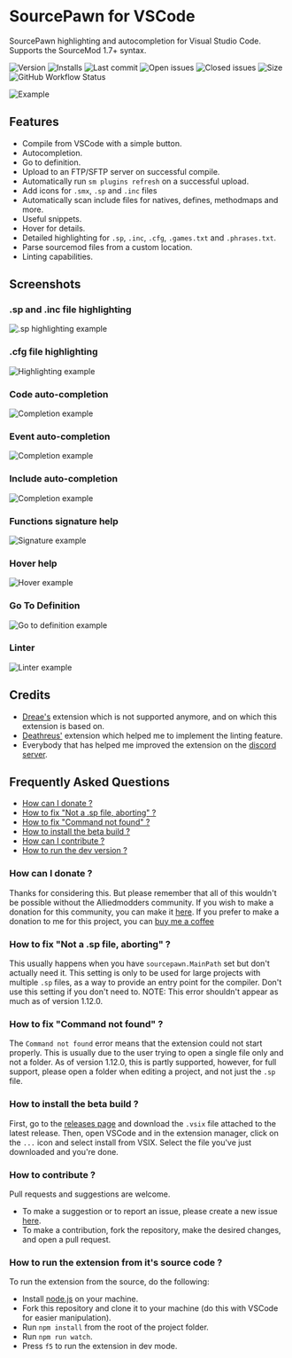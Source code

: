# SourcePawn for VSCode

SourcePawn highlighting and autocompletion for Visual Studio Code. Supports the SourceMod 1.7+ syntax.

![Version](https://vsmarketplacebadge.apphb.com/version/Sarrus.sourcepawn-vscode.svg) ![Installs](https://vsmarketplacebadge.apphb.com/installs-short/Sarrus.sourcepawn-vscode.svg) ![Last commit](https://img.shields.io/github/last-commit/Sarrus1/sourcepawn-vscode) ![Open issues](https://img.shields.io/github/issues/Sarrus1/sourcepawn-vscode) ![Closed issues](https://img.shields.io/github/issues-closed/Sarrus1/sourcepawn-vscode) ![Size](https://img.shields.io/github/repo-size/Sarrus1/sourcepawn-vscode) ![GitHub Workflow Status](https://img.shields.io/github/workflow/status/Sarrus1/sourcepawn-vscode/Package%20Extension)

![Example](https://raw.githubusercontent.com/Sarrus1/sourcepawn-vscode/master/images/example.gif)

## Features

- Compile from VSCode with a simple button.
- Autocompletion.
- Go to definition.
- Upload to an FTP/SFTP server on successful compile.
- Automatically run `sm plugins refresh` on a successful upload.
- Add icons for `.smx`, `.sp` and `.inc` files
- Automatically scan include files for natives, defines, methodmaps and more.
- Useful snippets.
- Hover for details.
- Detailed highlighting for `.sp`, `.inc`, `.cfg`, `.games.txt` and `.phrases.txt`.
- Parse sourcemod files from a custom location.
- Linting capabilities.

## Screenshots

### .sp and .inc file highlighting

![.sp highlighting example](https://raw.githubusercontent.com/Sarrus1/sourcepawn-vscode/dev/images/highlighting-example-1.png)

### .cfg file highlighting

![Highlighting example](https://raw.githubusercontent.com/Sarrus1/sourcepawn-vscode/dev/images/highlighting-example-2.png)

### Code auto-completion

![Completion example](https://raw.githubusercontent.com/Sarrus1/sourcepawn-vscode/dev/images/completion-example-1.png)

### Event auto-completion

![Completion example](https://raw.githubusercontent.com/Sarrus1/sourcepawn-vscode/dev/images/completion-example-2.png)

### Include auto-completion

![Completion example](https://raw.githubusercontent.com/Sarrus1/sourcepawn-vscode/dev/images/completion-example-3.png)

### Functions signature help

![Signature example](https://raw.githubusercontent.com/Sarrus1/sourcepawn-vscode/dev/images/signature-example-1.png)

### Hover help

![Hover example](https://raw.githubusercontent.com/Sarrus1/sourcepawn-vscode/dev/images/hover-example-1.png)

### Go To Definition

![Go to definition example](https://raw.githubusercontent.com/Sarrus1/sourcepawn-vscode/dev/images/go-to-definition-example-1.png)

### Linter

![Linter example](https://raw.githubusercontent.com/Sarrus1/sourcepawn-vscode/dev/images/linter-example-1.png)

## Credits

- [Dreae's](https://github.com/Dreae/sourcepawn-vscode) extension which is not supported anymore, and on which this extension is based on.
- [Deathreus'](https://github.com/Deathreus/SPLinter) extension which helped me to implement the linting feature.
- Everybody that has helped me improved the extension on the [discord server](https://discord.tensor.fr).

## Frequently Asked Questions

- [How can I donate ?](#how-can-i-donate-)
- [How to fix "Not a .sp file, aborting" ?](#how-to-fix-not-a-sp-file-aborting-")
- [How to fix "Command not found" ?](#how-to-fix-command-not-found-)
- [How to install the beta build ?](#how-to-install-the-beta-build-)
- [How can I contribute ?](#how-to-contribute-)
- [How to run the dev version ?](#how-to-run-)

### How can I donate ?

Thanks for considering this. But please remember that all of this wouldn't be possible without the Alliedmodders community. If you wish to make a donation for this community, you can make it [here](https://sourcemod.net/donate.php).
If you prefer to make a donation to me for this project, you can [buy me a coffee](https://www.buymeacoffee.com/sarrus)

### How to fix "Not a .sp file, aborting" ?

This usually happens when you have `sourcepawn.MainPath` set but don't actually need it. This setting is only to be used for large projects with multiple `.sp` files, as a way to provide an entry point for the compiler.
Don't use this setting if you don't need to.
NOTE: This error shouldn't appear as much as of version 1.12.0.

### How to fix "Command not found" ?

The `Command not found` error means that the extension could not start properly.
This is usually due to the user trying to open a single file only and not a folder.
As of version 1.12.0, this is partly supported, however, for full support, please open a folder when editing a project, and not just the `.sp` file.

### How to install the beta build ?

First, go to the [releases page](https://github.com/Sarrus1/sourcepawn-vscode/releases) and download the `.vsix` file attached to the latest release.
Then, open VSCode and in the extension manager, click on the `...` icon and select install from VSIX.
Select the file you've just downloaded and you're done.

### How to contribute ?

Pull requests and suggestions are welcome.

- To make a suggestion or to report an issue, please create a new issue [here](https://github.com/Sarrus1/sourcepawn-vscode/issues).
- To make a contribution, fork the repository, make the desired changes, and open a pull request.

### How to run the extension from it's source code ?

To run the extension from the source, do the following:

- Install [node.js](https://nodejs.org) on your machine.
- Fork this repository and clone it to your machine (do this with VSCode for easier manipulation).
- Run `npm install` from the root of the project folder.
- Run `npm run watch`.
- Press `f5` to run the extension in dev mode.